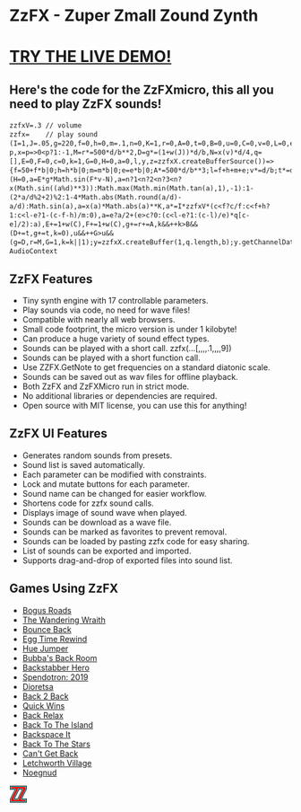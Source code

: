 # ZzFX - Zuper Zmall Zound Zynth

# [TRY THE LIVE DEMO!](https://zzfx.3d2k.com)


## Here's the code for the ZzFXmicro, this all you need to play ZzFX sounds!

```
zzfxV=.3 // volume
zzfx=    // play sound
(I=1,J=.05,g=220,f=0,h=0,m=.1,n=0,K=1,r=0,A=0,t=0,B=0,u=0,C=0,v=0,L=0,e=0,d=2*Math.PI,b=44100,w=p=>2*p*Math.random()-p,x=p=>0<p?1:-1,M=r*=500*d/b**2,D=g*=(1+w(J))*d/b,N=x(v)*d/4,q=[],E=0,F=0,c=0,k=1,G=0,H=0,a=0,l,y,z=zzfxX.createBufferSource())=>{f=50+f*b|0;h=h*b|0;m=m*b|0;e=e*b|0;A*=500*d/b**3;l=f+h+m+e;v*=d/b;t*=d/b;B*=b;for(u*=b;c<l;q[c++]=a)++H>100*L&&(H=0,a=E*g*Math.sin(F*v-N),a=n?1<n?2<n?3<n?x(Math.sin((a%d)**3)):Math.max(Math.min(Math.tan(a),1),-1):1-(2*a/d%2+2)%2:1-4*Math.abs(Math.round(a/d)-a/d):Math.sin(a),a=x(a)*Math.abs(a)**K,a*=I*zzfxV*(c<f?c/f:c<f+h?1:c<l-e?1-(c-f-h)/m:0),a=e?a/2+(e>c?0:(c<l-e?1:(c-l)/e)*q[c-e]/2):a),E+=1+w(C),F+=1+w(C),g+=r+=A,k&&++k>B&&(D+=t,g+=t,k=0),u&&++G>u&&(g=D,r=M,G=1,k=k||1);y=zzfxX.createBuffer(1,q.length,b);y.getChannelData(0).set(q);z.buffer=y;z.connect(zzfxX.destination);z.start()};zzfxX=new AudioContext
```

## ZzFX Features

- Tiny synth engine with 17 controllable parameters.
- Play sounds via code, no need for wave files!
- Compatible with nearly all web browsers.
- Small code footprint, the micro version is under 1 kilobyte!
- Can produce a huge variety of sound effect types.
- Sounds can be played with a short call. zzfx(...[,,,,.1,,,,9])
- Sounds can be played with a short function call.
- Use ZZFX.GetNote to get frequencies on a standard diatonic scale.
- Sounds can be saved out as wav files for offline playback.
- Both ZzFX and ZzFXMicro run in strict mode.
- No additional libraries or dependencies are required.
- Open source with MIT license, you can use this for anything!

## ZzFX UI Features

- Generates random sounds from presets.
- Sound list is saved automatically.
- Each parameter can be modified with constraints.
- Lock and mutate buttons for each parameter.
- Sound name can be changed for easier workflow.
- Shortens code for zzfx sound calls.
- Displays image of sound wave when played.
- Sounds can be download as a wave file.
- Sounds can be marked as favorites to prevent removal.
- Sounds can be loaded by pasting zzfx code for easy sharing.
- List of sounds can be exported and imported.
- Supports drag-and-drop of exported files into sound list.

## Games Using ZzFX

- [Bogus Roads](https://www.newgrounds.com/portal/view/747570)
- [The Wandering Wraith](https://js13kgames.com/entries/the-wandering-wraith)
- [Bounce Back](https://js13kgames.com/entries/bounce-back)
- [Egg Time Rewind](https://killedbyapixel.itch.io/egg-time)
- [Hue Jumper](https://killedbyapixel.itch.io/hue-jumper)
- [Bubba's Back Room](https://js13kgames.com/entries/bubbas-back-room)
- [Backstabber Hero](https://js13kgames.com/entries/backstabber-hero)
- [Spendotron: 2019](https://killedbyapixel.itch.io/currency-wars)
- [Dioretsa](https://js13kgames.com/entries/20461-dioretsa)
- [Back 2 Back](https://js13kgames.com/entries/back-2-back)
- [Quick Wins](https://js13kgames.com/entries/quick-wins)
- [Back Relax](http://js13kgames.com/entries/back-relax)
- [Back To The Island](https://js13kgames.com/entries/back-to-the-island)
- [Backspace It](http://js13kgames.com/entries/backspace-it)
- [Back To The Stars](https://js13kgames.com/entries/back-to-the-stars)
- [Can't Get Back](https://js13kgames.com/entries/cant-get-back)
- [Letchworth Village](https://js13kgames.com/entries/letchworth-village)
- [Noegnud](https://js13kgames.com/entries/noegnud)

![ZzFX Image](/favicon.png) 

